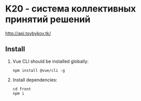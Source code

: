 # K20 - система коллективных принятий решений

http://api.tsybykov.tk/

## Install

1. Vue CLI should be installed globally:
   ```
   npm install @vue/cli -g
   ```
1. Install dependencies:
   ```
   cd front
   npm i
   ```
